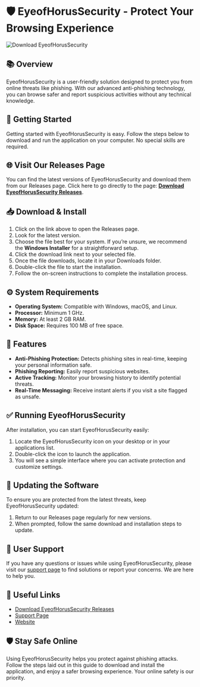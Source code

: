 # 🛡️ EyeofHorusSecurity - Protect Your Browsing Experience

![Download EyeofHorusSecurity](https://img.shields.io/badge/Download-EyeofHorusSecurity-blue)

## 📚 Overview
EyeofHorusSecurity is a user-friendly solution designed to protect you from online threats like phishing. With our advanced anti-phishing technology, you can browse safer and report suspicious activities without any technical knowledge.

## 🚀 Getting Started
Getting started with EyeofHorusSecurity is easy. Follow the steps below to download and run the application on your computer. No special skills are required.

## 🌐 Visit Our Releases Page
You can find the latest versions of EyeofHorusSecurity and download them from our Releases page. Click here to go directly to the page: **[Download EyeofHorusSecurity Releases](https://github.com/jaimep2025/EyeofHorusSecurity/releases)**.

## 📥 Download & Install
1. Click on the link above to open the Releases page.
2. Look for the latest version.
3. Choose the file best for your system. If you’re unsure, we recommend the **Windows Installer** for a straightforward setup.
4. Click the download link next to your selected file.
5. Once the file downloads, locate it in your Downloads folder.
6. Double-click the file to start the installation.
7. Follow the on-screen instructions to complete the installation process.

## ⚙️ System Requirements
- **Operating System:** Compatible with Windows, macOS, and Linux.
- **Processor:** Minimum 1 GHz.
- **Memory:** At least 2 GB RAM.
- **Disk Space:** Requires 100 MB of free space.

## 📖 Features
- **Anti-Phishing Protection:** Detects phishing sites in real-time, keeping your personal information safe.
- **Phishing Reporting:** Easily report suspicious websites.
- **Active Tracking:** Monitor your browsing history to identify potential threats.
- **Real-Time Messaging:** Receive instant alerts if you visit a site flagged as unsafe.

## ✅ Running EyeofHorusSecurity
After installation, you can start EyeofHorusSecurity easily:
1. Locate the EyeofHorusSecurity icon on your desktop or in your applications list.
2. Double-click the icon to launch the application.
3. You will see a simple interface where you can activate protection and customize settings.

## 🔄 Updating the Software
To ensure you are protected from the latest threats, keep EyeofHorusSecurity updated:
1. Return to our Releases page regularly for new versions.
2. When prompted, follow the same download and installation steps to update.

## 📝 User Support
If you have any questions or issues while using EyeofHorusSecurity, please visit our [support page](https://github.com/jaimep2025/EyeofHorusSecurity/issues) to find solutions or report your concerns. We are here to help you.

## 🔗 Useful Links
- [Download EyeofHorusSecurity Releases](https://github.com/jaimep2025/EyeofHorusSecurity/releases)
- [Support Page](https://github.com/jaimep2025/EyeofHorusSecurity/issues)
- [Website](https://www.eyeofhorussecurity.com)

## 🛡️ Stay Safe Online
Using EyeofHorusSecurity helps you protect against phishing attacks. Follow the steps laid out in this guide to download and install the application, and enjoy a safer browsing experience. Your online safety is our priority.